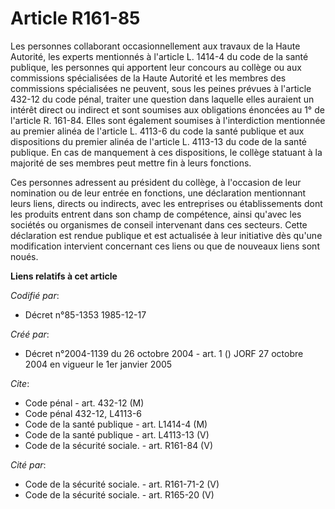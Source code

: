 # Article R161-85

Les personnes collaborant occasionnellement aux travaux de la Haute Autorité, les experts mentionnés à l'article L. 1414-4 du
code de la santé publique, les personnes qui apportent leur concours au collège ou aux commissions spécialisées de la Haute
Autorité et les membres des commissions spécialisées ne peuvent, sous les peines prévues à l'article 432-12 du code pénal,
traiter une question dans laquelle elles auraient un intérêt direct ou indirect et sont soumises aux obligations énoncées au
1° de l'article R. 161-84. Elles sont également soumises à l'interdiction mentionnée au premier alinéa de l'article L. 4113-6
du code la santé publique et aux dispositions du premier alinéa de l'article L. 4113-13 du code de la santé publique. En cas
de manquement à ces dispositions, le collège statuant à la majorité de ses membres peut mettre fin à leurs fonctions.

Ces personnes adressent au président du collège, à l'occasion de leur nomination ou de leur entrée en fonctions, une
déclaration mentionnant leurs liens, directs ou indirects, avec les entreprises ou établissements dont les produits entrent
dans son champ de compétence, ainsi qu'avec les sociétés ou organismes de conseil intervenant dans ces secteurs. Cette
déclaration est rendue publique et est actualisée à leur initiative dès qu'une modification intervient concernant ces liens
ou que de nouveaux liens sont noués.

**Liens relatifs à cet article**

_Codifié par_:

  - Décret n°85-1353 1985-12-17

_Créé par_:

  - Décret n°2004-1139 du 26 octobre 2004 - art. 1 () JORF 27 octobre 2004 en vigueur le 1er janvier 2005

_Cite_:

  - Code pénal - art. 432-12 (M)
  - Code pénal 432-12, L4113-6
  - Code de la santé publique - art. L1414-4 (M)
  - Code de la santé publique - art. L4113-13 (V)
  - Code de la sécurité sociale. - art. R161-84 (V)

_Cité par_:

  - Code de la sécurité sociale. - art. R161-71-2 (V)
  - Code de la sécurité sociale. - art. R165-20 (V)
